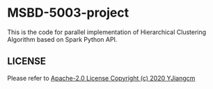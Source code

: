 # MSBD-5003-project
This is the code for parallel implementation of Hierarchical Clustering Algorithm based on Spark Python API.

## LICENSE
Please refer to [Apache-2.0 License Copyright (c) 2020 YJiangcm](https://github.com/YJiangcm/MSBD-5003-project/blob/master/LICENSE)

